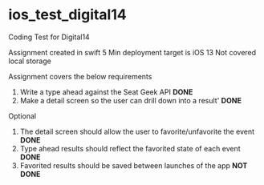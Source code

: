 # ios_test_digital14
Coding Test for Digital14

Assignment created in swift 5
Min deployment target is iOS 13
Not covered local storage 

Assignment covers the below requirements
1. Write a type ahead against the Seat Geek API  **DONE**
2. Make a detail screen so the user can drill down into a result' **DONE**

Optional
1. The detail screen should allow the user to favorite/unfavorite the event **DONE**
2. Type ahead results should reflect the favorited state of each event **DONE**
3. Favorited results should be saved between launches of the app **NOT DONE**
